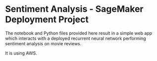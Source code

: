 # Sentiment Analysis - SageMaker Deployment Project

The notebook and Python files provided here result in a simple web app which interacts with a deployed recurrent neural network performing sentiment analysis on movie reviews.

It is using AWS.
